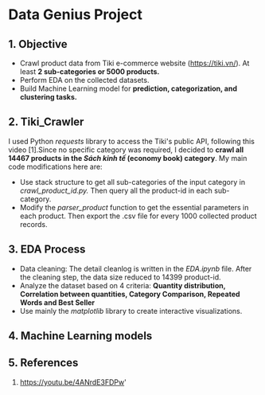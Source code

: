 # Data Genius Project
## 1. Objective
* Crawl product data from Tiki e-commerce website (https://tiki.vn/). At least **2 sub-categories or 5000 products.**
* Perform EDA on the collected datasets.
* Build Machine Learning model for **prediction, categorization, and clustering tasks.**
## 2. Tiki_Crawler
I used Python *requests* library to access the Tiki's public API, following this video [1].Since no specific category was required, I decided to **crawl all 14467 products in the *Sách kinh tế* (economy book) category**. My main code modifications here are:
* Use stack structure to get all sub-categories of the input category in *crawl_product_id.py.* Then query all the product-id in each sub-category.
* Modify the *parser_product* function to get the essential parameters in each product. Then export the .csv file for every 1000 collected product records.
## 3. EDA Process
* Data cleaning: The detail cleanlog is written in the *EDA.ipynb* file. After the cleaning step, the data size reduced to 14399 product-id.
* Analyze the dataset based on 4 criteria: **Quantity distribution, Correlation between quantities, Category Comparison, Repeated Words and Best Seller**
* Use mainly the *matplotlib* library to create interactive visualizations. 
## 4. Machine Learning models
## 5. References
1. https://youtu.be/4ANrdE3FDPw'
